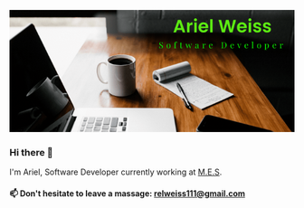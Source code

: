 ![Logo](https://github.com/ariel-weiss/game_of_life/blob/master/logo_rel.png)

### Hi there 👋
I'm Ariel, Software Developer currently working at [M.E.S](https://mes-global.com/).
<br>
#### 📫 Don't hesitate to leave a massage: relweiss111@gmail.com




<!--
**ariel-weiss/ariel-weiss** is a ✨ _special_ ✨ repository because its `README.md` (this file) appears on your GitHub profile.

Here are some ideas to get you started:

- 🔭 I’m currently working on ...
- 🌱 I’m currently learning ...
- 👯 I’m looking to collaborate on ...
- 🤔 I’m looking for help with ...
- 💬 Ask me about ...
- 📫 How to reach me: ...
- 😄 Pronouns: ...
- ⚡ Fun fact: ...
-->
